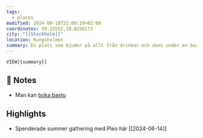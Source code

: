 ```yaml
---
tags:
  - places
modified: 2024-09-18T22:00:19+02:00
coordinates: 59.32552,18.0236173
city: "[[Stockholm]]"
location: Kungsholmen
summary: En plats som bjuder på allt från drinkar och dans under en bar sommarhimmel till lata eftermiddagar i deras solstolar eller allsång under någon av deras konserter.
---
```


`VIEW[{summary}]`

## 📝 Notes
- Man kan [boka bastu](https://www.edensthlm.se/event-bastun)

## Highlights
- Spenderade summer gathering med Pleo här [[2024-06-14]]